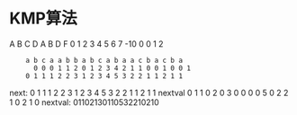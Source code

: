 # KMP算法

A B C D A B D F
0 1 2 3 4 5 6 7
-10 0 0 1 2 



        a b c a a b b a b c a b a a c b a c b a
          0 0 0 1 1 2 0 1 2 3 4 2 1 1 0 0 1 0 0 1
        0 1 1 1 2 2 3 1 2 3 4 5 3 2 2 1 1 2 1 1  
next:                                                0 1 1 1 2 2 3 1 2 3 4 5 3 2 2 1 1 2 1 1
nextval 0 1 1 0 2 0 3 0 0 0 0 5 0 2 2 1 0 2 1 0
nextval: 01102130110532210210